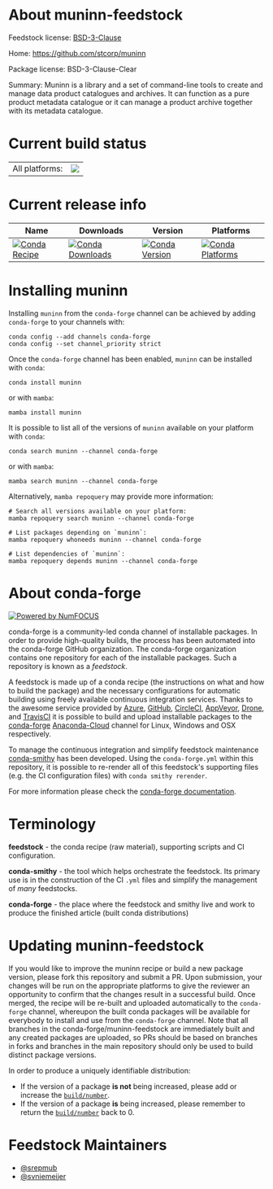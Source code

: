 About muninn-feedstock
======================

Feedstock license: [BSD-3-Clause](https://github.com/conda-forge/muninn-feedstock/blob/main/LICENSE.txt)

Home: https://github.com/stcorp/muninn

Package license: BSD-3-Clause-Clear

Summary: Muninn is a library and a set of command-line tools to create and manage data product catalogues and archives. It can function as a pure product metadata catalogue or it can manage a product archive together with its metadata catalogue.

Current build status
====================


<table><tr><td>All platforms:</td>
    <td>
      <a href="https://dev.azure.com/conda-forge/feedstock-builds/_build/latest?definitionId=13570&branchName=main">
        <img src="https://dev.azure.com/conda-forge/feedstock-builds/_apis/build/status/muninn-feedstock?branchName=main">
      </a>
    </td>
  </tr>
</table>

Current release info
====================

| Name | Downloads | Version | Platforms |
| --- | --- | --- | --- |
| [![Conda Recipe](https://img.shields.io/badge/recipe-muninn-green.svg)](https://anaconda.org/conda-forge/muninn) | [![Conda Downloads](https://img.shields.io/conda/dn/conda-forge/muninn.svg)](https://anaconda.org/conda-forge/muninn) | [![Conda Version](https://img.shields.io/conda/vn/conda-forge/muninn.svg)](https://anaconda.org/conda-forge/muninn) | [![Conda Platforms](https://img.shields.io/conda/pn/conda-forge/muninn.svg)](https://anaconda.org/conda-forge/muninn) |

Installing muninn
=================

Installing `muninn` from the `conda-forge` channel can be achieved by adding `conda-forge` to your channels with:

```
conda config --add channels conda-forge
conda config --set channel_priority strict
```

Once the `conda-forge` channel has been enabled, `muninn` can be installed with `conda`:

```
conda install muninn
```

or with `mamba`:

```
mamba install muninn
```

It is possible to list all of the versions of `muninn` available on your platform with `conda`:

```
conda search muninn --channel conda-forge
```

or with `mamba`:

```
mamba search muninn --channel conda-forge
```

Alternatively, `mamba repoquery` may provide more information:

```
# Search all versions available on your platform:
mamba repoquery search muninn --channel conda-forge

# List packages depending on `muninn`:
mamba repoquery whoneeds muninn --channel conda-forge

# List dependencies of `muninn`:
mamba repoquery depends muninn --channel conda-forge
```


About conda-forge
=================

[![Powered by
NumFOCUS](https://img.shields.io/badge/powered%20by-NumFOCUS-orange.svg?style=flat&colorA=E1523D&colorB=007D8A)](https://numfocus.org)

conda-forge is a community-led conda channel of installable packages.
In order to provide high-quality builds, the process has been automated into the
conda-forge GitHub organization. The conda-forge organization contains one repository
for each of the installable packages. Such a repository is known as a *feedstock*.

A feedstock is made up of a conda recipe (the instructions on what and how to build
the package) and the necessary configurations for automatic building using freely
available continuous integration services. Thanks to the awesome service provided by
[Azure](https://azure.microsoft.com/en-us/services/devops/), [GitHub](https://github.com/),
[CircleCI](https://circleci.com/), [AppVeyor](https://www.appveyor.com/),
[Drone](https://cloud.drone.io/welcome), and [TravisCI](https://travis-ci.com/)
it is possible to build and upload installable packages to the
[conda-forge](https://anaconda.org/conda-forge) [Anaconda-Cloud](https://anaconda.org/)
channel for Linux, Windows and OSX respectively.

To manage the continuous integration and simplify feedstock maintenance
[conda-smithy](https://github.com/conda-forge/conda-smithy) has been developed.
Using the ``conda-forge.yml`` within this repository, it is possible to re-render all of
this feedstock's supporting files (e.g. the CI configuration files) with ``conda smithy rerender``.

For more information please check the [conda-forge documentation](https://conda-forge.org/docs/).

Terminology
===========

**feedstock** - the conda recipe (raw material), supporting scripts and CI configuration.

**conda-smithy** - the tool which helps orchestrate the feedstock.
                   Its primary use is in the construction of the CI ``.yml`` files
                   and simplify the management of *many* feedstocks.

**conda-forge** - the place where the feedstock and smithy live and work to
                  produce the finished article (built conda distributions)


Updating muninn-feedstock
=========================

If you would like to improve the muninn recipe or build a new
package version, please fork this repository and submit a PR. Upon submission,
your changes will be run on the appropriate platforms to give the reviewer an
opportunity to confirm that the changes result in a successful build. Once
merged, the recipe will be re-built and uploaded automatically to the
`conda-forge` channel, whereupon the built conda packages will be available for
everybody to install and use from the `conda-forge` channel.
Note that all branches in the conda-forge/muninn-feedstock are
immediately built and any created packages are uploaded, so PRs should be based
on branches in forks and branches in the main repository should only be used to
build distinct package versions.

In order to produce a uniquely identifiable distribution:
 * If the version of a package **is not** being increased, please add or increase
   the [``build/number``](https://docs.conda.io/projects/conda-build/en/latest/resources/define-metadata.html#build-number-and-string).
 * If the version of a package **is** being increased, please remember to return
   the [``build/number``](https://docs.conda.io/projects/conda-build/en/latest/resources/define-metadata.html#build-number-and-string)
   back to 0.

Feedstock Maintainers
=====================

* [@srepmub](https://github.com/srepmub/)
* [@svniemeijer](https://github.com/svniemeijer/)

